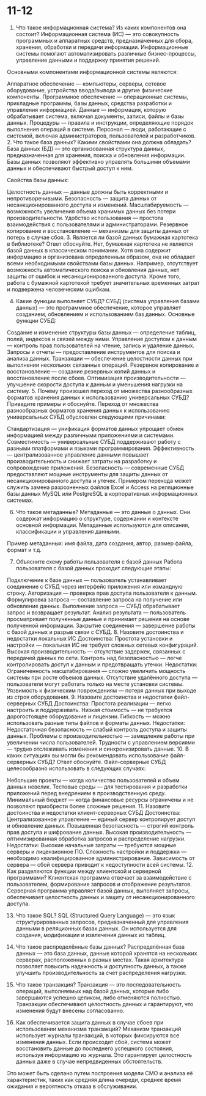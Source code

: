 # 11-12

1. Что такое информационная система? Из каких компонентов она состоит?
Информационная система (ИС) — это совокупность программных и аппаратных средств, предназначенных для сбора, хранения, обработки и передачи информации. Информационные системы помогают автоматизировать различные бизнес-процессы, управление данными и поддержку принятия решений.

Основными компонентами информационной системы являются:

Аппаратное обеспечение — компьютеры, серверы, сетевое оборудование, устройства ввода/вывода и другие физические компоненты.
Программное обеспечение — операционные системы, прикладные программы, базы данных, средства разработки и управления информацией.
Данные — информация, которую обрабатывает система, включая документы, записи, файлы и базы данных.
Процедуры — правила и инструкции, определяющие порядок выполнения операций в системе.
Персонал — люди, работающие с системой, включая администраторов, пользователей и разработчиков.
2. Что такое база данных? Какими свойствами она должна обладать?
База данных (БД) — это организованная структура данных, предназначенная для хранения, поиска и обновления информации. Базы данных позволяют эффективно управлять большими объемами данных и обеспечивают быстрый доступ к ним.

Свойства базы данных:

Целостность данных — данные должны быть корректными и непротиворечивыми.
Безопасность — защита данных от несанкционированного доступа и изменений.
Масштабируемость — возможность увеличения объема хранимых данных без потери производительности.
Удобство использования — простота взаимодействия с пользователями и администраторами.
Резервное копирование и восстановление — механизмы для защиты данных от потерь в случае сбоя.
3. Является ли базой данных бумажная картотека в библиотеке? Ответ обоснуйте.
Нет, бумажная картотека не является базой данных в классическом понимании. Хотя она содержит информацию и организована определенным образом, она не обладает всеми необходимыми свойствами базы данных. Например, отсутствует возможность автоматического поиска и обновления данных, нет защиты от ошибок и несанкционированного доступа. Кроме того, работа с бумажной картотекой требует значительных временных затрат и подвержена человеческим ошибкам.

4. Какие функции выполняет СУБД?
СУБД (система управления базами данных) — это программное обеспечение, которое управляет созданием, обновлением и использованием баз данных. Основные функции СУБД:

Создание и изменение структуры базы данных — определение таблиц, полей, индексов и связей между ними.
Управление доступом к данным — контроль прав пользователей на чтение, запись и удаление данных.
Запросы и отчеты — предоставление инструментов для поиска и анализа данных.
Транзакции — обеспечение целостности данных при выполнении нескольких связанных операций.
Резервное копирование и восстановление — создание резервных копий данных и восстановление после сбоев.
Оптимизация производительности — улучшение скорости доступа к данным и уменьшения нагрузки на систему.
5. Почему произошел переход от множества разнообразных форматов хранения данных к использованию универсальных СУБД? Приведите примеры и обоснуйте.
Переход от множества разнообразных форматов хранения данных к использованию универсальных СУБД обусловлен следующими причинами:

Стандартизация — унификация форматов данных упрощает обмен информацией между различными приложениями и системами.
Совместимость — универсальные СУБД поддерживают работу с разными платформами и языками программирования.
Эффективность — централизованное управление данными повышает производительность и снижает затраты на разработку и сопровождение приложений.
Безопасность — современные СУБД предоставляют мощные инструменты для защиты данных от несанкционированного доступа и утечек.
Примером перехода может служить замена разрозненных файлов Excel и Access на реляционные базы данных MySQL или PostgreSQL в корпоративных информационных системах.

6. Что такое метаданные?
Метаданные — это данные о данных. Они содержат информацию о структуре, содержании и контексте основной информации. Метаданные используются для описания, классификации и управления данными.

Пример метаданных: имя файла, дата создания, автор, размер файла, формат и т.д.

7. Объясните схему работы пользователя с базой данных
Работа пользователя с базой данных проходит следующие этапы:

Подключение к базе данных — пользователь устанавливает соединение с СУБД через интерфейс приложения или командную строку.
Авторизация — проверка прав доступа пользователя к данным.
Формулировка запроса — составление запроса на получение или обновление данных.
Выполнение запроса — СУБД обрабатывает запрос и возвращает результат.
Анализ результата — пользователь просматривает полученные данные и принимает решения на основе полученной информации.
Закрытие соединения — завершение работы с базой данных и разрыв связи с СУБД.
8. Назовите достоинства и недостатки локальных ИС
Достоинства:
Простота установки и настройки — локальная ИС не требует сложных сетевых конфигураций.
Высокая производительность — отсутствие задержек, связанных с передачей данных по сети.
Контроль над безопасностью — легче контролировать доступ к данным и предотвращать утечки.
Недостатки:
Ограниченность масштабирования — сложно увеличить мощность системы при росте объемов данных.
Отсутствие удалённого доступа — пользователи могут работать только на месте установки системы.
Уязвимость к физическим повреждениям — потеря данных при выходе из строя оборудования.
9. Назовите достоинства и недостатки файл-серверных СУБД
Достоинства:
Простота реализации — легко настроить и поддерживать.
Низкая стоимость — не требуется дорогостоящее оборудование и лицензии.
Гибкость — можно использовать разные типы файлов и форматы данных.
Недостатки:
Недостаточная безопасность — слабый контроль доступа и защиты данных.
Проблемы с производительностью — замедление работы при увеличении числа пользователей.
Трудности с управлением версиями — трудно отслеживать изменения и синхронизировать данные.
10. В каких ситуациях вы могли бы рекомендовать использование файл-серверных СУБД? Ответ обоснуйте.
Файл-серверные СУБД целесообразно использовать в следующих случаях:

Небольшие проекты — когда количество пользователей и объем данных невелик.
Тестовые среды — для тестирования и разработки приложений перед внедрением в производственную среду.
Минимальный бюджет — когда финансовые ресурсы ограничены и не позволяют приобрести более сложные решения.
11. Назовите достоинства и недостатки клиент-серверных СУБД
Достоинства:
Централизованное управление — единый сервер контролирует доступ и обновление данных.
Повышенная безопасность — строгий контроль прав доступа и шифрование данных.
Высокая производительность — оптимизированная обработка запросов и распределение нагрузки.
Недостатки:
Высокие начальные затраты — требуются мощные серверы и лицензионное ПО.
Сложность настройки и поддержки — необходимо квалифицированное администрирование.
Зависимость от сервера — сбой сервера приводит к недоступности всей системы.
12. Как разделяются функции между клиентской и серверной программами?
Клиентская программа отвечает за взаимодействие с пользователем, формирование запросов и отображение результатов. Серверная программа управляет базой данных, выполняет запросы, обеспечивает целостность данных и защиту от несанкционированного доступа.

13. Что такое SQL?
SQL (Structured Query Language) — это язык структурированных запросов, предназначенный для управления данными в реляционных базах данных. Он используется для создания, модификации и извлечения данных из таблиц.

14. Что такое распределённые базы данных?
Распределённая база данных — это база данных, данные которой хранятся на нескольких серверах, расположенных в разных местах. Такая архитектура позволяет повысить надежность и доступность данных, а также улучшить производительность за счет распределения нагрузки.

15. Что такое транзакция?
Транзакция — это последовательность операций, выполняемых над базой данных, которые либо завершаются успешно целиком, либо отменяются полностью. Транзакции обеспечивают целостность данных и гарантируют, что изменения будут внесены согласованно.

16. Как обеспечивается защита данных в случае сбоев при использовании механизма транзакций?
Механизм транзакций использует журналы транзакций, в которых фиксируются все изменения данных. Если происходит сбой, система может восстановить данные до последнего успешного состояния, используя информацию из журнала. Это гарантирует целостность данных даже в случае непредвиденных обстоятельств.

Это может быть сделано путем построения модели СМО и анализа её характеристик, таких как средняя длина очереди, среднее время ожидания и вероятность отказа в обслуживании.
